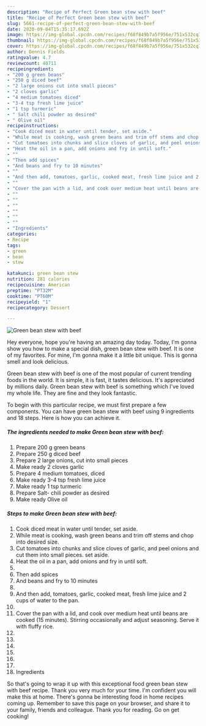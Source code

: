 ```yaml
---
description: "Recipe of Perfect Green bean stew with beef"
title: "Recipe of Perfect Green bean stew with beef"
slug: 5661-recipe-of-perfect-green-bean-stew-with-beef
date: 2020-09-04T15:35:17.692Z
image: https://img-global.cpcdn.com/recipes/f68f849b7a5f956e/751x532cq70/green-bean-stew-with-beef-recipe-main-photo.jpg
thumbnail: https://img-global.cpcdn.com/recipes/f68f849b7a5f956e/751x532cq70/green-bean-stew-with-beef-recipe-main-photo.jpg
cover: https://img-global.cpcdn.com/recipes/f68f849b7a5f956e/751x532cq70/green-bean-stew-with-beef-recipe-main-photo.jpg
author: Dennis Fields
ratingvalue: 4.7
reviewcount: 40711
recipeingredient:
- "200 g green beans"
- "250 g diced beef"
- "2 large onions cut into small pieces"
- "2 cloves garlic"
- "4 medium tomatoes diced"
- "3-4 tsp fresh lime juice"
- "1 tsp turmeric"
- " Salt chili powder as desired"
- " Olive oil"
recipeinstructions:
- "Cook diced meat in water until tender, set aside."
- "While meat is cooking, wash green beans and trim off stems and chop into desired size."
- "Cut tomatoes into chunks and slice cloves of garlic, and peel onions and cut them into small pieces. set aside."
- "Heat the oil in a pan, add onions and fry in until soft."
- ""
- "Then add spices"
- "And beans and fry to 10 minutes"
- ""
- "And then add, tomatoes, garlic, cooked meat, fresh lime juice and 2 cups of water to the pan."
- ""
- "Cover the pan with a lid, and cook over medium heat until beans are cooked (15 minutes). Stirring occasionally and adjust seasoning. Serve it with fluffy rice."
- ""
- ""
- ""
- ""
- ""
- ""
- "Ingredients"
categories:
- Recipe
tags:
- green
- bean
- stew

katakunci: green bean stew 
nutrition: 281 calories
recipecuisine: American
preptime: "PT32M"
cooktime: "PT60M"
recipeyield: "1"
recipecategory: Dessert

---
```



![Green bean stew with beef](https://img-global.cpcdn.com/recipes/f68f849b7a5f956e/751x532cq70/green-bean-stew-with-beef-recipe-main-photo.jpg)

Hey everyone, hope you're having an amazing day today. Today, I'm gonna show you how to make a special dish, green bean stew with beef. It is one of my favorites. For mine, I'm gonna make it a little bit unique. This is gonna smell and look delicious.



Green bean stew with beef is one of the most popular of current trending foods in the world. It is simple, it is fast, it tastes delicious. It's appreciated by millions daily. Green bean stew with beef is something which I've loved my whole life. They are fine and they look fantastic.


To begin with this particular recipe, we must first prepare a few components. You can have green bean stew with beef using 9 ingredients and 18 steps. Here is how you can achieve it.

<!--inarticleads1-->

##### The ingredients needed to make Green bean stew with beef:

1. Prepare 200 g green beans
1. Prepare 250 g diced beef
1. Prepare 2 large onions, cut into small pieces
1. Make ready 2 cloves garlic
1. Prepare 4 medium tomatoes, diced
1. Make ready 3-4 tsp fresh lime juice
1. Make ready 1 tsp turmeric
1. Prepare  Salt- chili powder as desired
1. Make ready  Olive oil




<!--inarticleads2-->

##### Steps to make Green bean stew with beef:

1. Cook diced meat in water until tender, set aside.
1. While meat is cooking, wash green beans and trim off stems and chop into desired size.
1. Cut tomatoes into chunks and slice cloves of garlic, and peel onions and cut them into small pieces. set aside.
1. Heat the oil in a pan, add onions and fry in until soft.
1. 
1. Then add spices
1. And beans and fry to 10 minutes
1. 
1. And then add, tomatoes, garlic, cooked meat, fresh lime juice and 2 cups of water to the pan.
1. 
1. Cover the pan with a lid, and cook over medium heat until beans are cooked (15 minutes). Stirring occasionally and adjust seasoning. Serve it with fluffy rice.
1. 
1. 
1. 
1. 
1. 
1. 
1. Ingredients




So that's going to wrap it up with this exceptional food green bean stew with beef recipe. Thank you very much for your time. I'm confident you will make this at home. There's gonna be interesting food in home recipes coming up. Remember to save this page on your browser, and share it to your family, friends and colleague. Thank you for reading. Go on get cooking!
